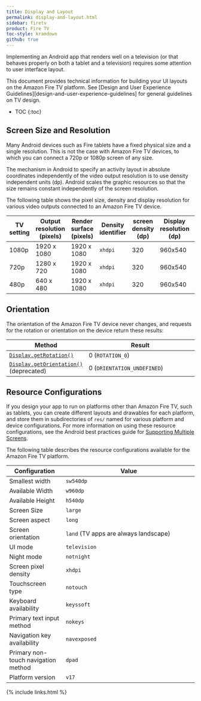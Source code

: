 ```yaml
---
title: Display and Layout
permalink: display-and-layout.html
sidebar: firetv
product: Fire TV
toc-style: kramdown
github: true
---
```


Implementing an Android app that renders well on a television (or that behaves properly on both a tablet and a television) requires some attention to user interface layout.

This document provides technical information for building your UI layouts on the Amazon Fire TV platform. See [Design and User Experience Guidelines][design-and-user-experience-guidelines] for general guidelines on TV design.

* TOC
{:toc}

## Screen Size and Resolution

Many Android devices such as Fire tablets have a fixed physical size and a single resolution. This is not the case with Amazon Fire TV devices, to which you can connect a 720p or 1080p screen of any size.

The mechanism in Android to specify an activity layout in absolute coordinates independently of the video output resolution is to use density independent units (dp). Android scales the graphic resources so that the size remains constant independently of the screen resolution.

The following table shows the pixel size, density and display resolution for various video outputs connected to an Amazon Fire TV device.

<table class="grid">
   <colgroup>
      <col width="14%" />
      <col width="14%" />
      <col width="14%" />
      <col width="14%" />
      <col width="14%" />
      <col width="14%" />
      <col width="16%" />
   </colgroup>
  <thead>
    <tr>
      <th>TV setting</th>
      <th>Output resolution (pixels)</th>
      <th>Render surface (pixels)</th>
      <th>Density identifier</th>
      <th>screen density (dp)</th>
      <th>Display resolution (dp)</th>
      <th>Screen size identifier</th>
    </tr>
  </thead>
  <tbody>
    <tr>
      <td>1080p</td>
      <td>1920 x 1080</td>
      <td>1920 x 1080</td>
      <td><code>xhdpi</code></td>
      <td>320</td>
      <td>960x540</td>
      <td><code>large</code></td>
    </tr>
    <tr>
      <td>720p</td>
      <td>1280 x 720</td>
      <td>1920 x 1080</td>
      <td><code>xhdpi</code></td>
      <td>320</td>
      <td>960x540</td>
      <td><code>large</code></td>
    </tr>
    <tr>
      <td>480p</td>
      <td>640 x 480</td>
      <td>1920 x 1080</td>
      <td><code>xhdpi</code></td>
      <td>320</td>
      <td>960x540</td>
      <td><code>large</code></td>
    </tr>
  </tbody>
</table>


## Orientation

The orientation of the Amazon Fire TV device never changes, and requests for the rotation or orientation on the device return these results:

<table class="grid">
   <colgroup>
      <col width="30%" />
      <col width="70%" />
   </colgroup>
  <thead>
    <tr>
      <th>Method</th>
      <th>Result</th>
    </tr>
  </thead>
  <tbody>
    <tr>
      <td><a href="http://developer.android.com/reference/android/view/Display.html#getRotation%28%29"><code>Display.getRotation()</code></a></td>
      <td>0 (<code>ROTATION_0</code>)</td>
    </tr>
    <tr>
      <td><a href="http://developer.android.com/reference/android/view/Display.html#getOrientation%28%29"><code>Display.getOrientation()</code></a> (deprecated)</td>
      <td>0 (<code>ORIENTATION_UNDEFINED</code>)</td>
    </tr>
  </tbody>
</table>

## Resource Configurations

If you design your app to run on platforms other than Amazon Fire TV, such as tablets, you can create different layouts and drawables for each platform, and store them in subdirectories of `res/` named for various platform and device configurations. For more information on using these resource configurations, see the Android best practices guide for [Supporting Multiple Screens](http://developer.android.com/guide/practices/screens_support.html).

The following table describes the resource configurations available for the Amazon Fire TV platform.

<table class="grid">
   <colgroup>
      <col width="30%" />
      <col width="70%" />
   </colgroup>
  <thead>
    <tr>
      <th>Configuration</th>
      <th>Value</th>
    </tr>
  </thead>
  <tbody>
    <tr>
      <td>Smallest width</td>
      <td><code>sw540dp</code></td>
    </tr>
    <tr>
      <td>Available Width</td>
      <td><code>w960dp</code></td>
    </tr>
    <tr>
      <td>Available Height</td>
      <td><code>h540dp</code></td>
    </tr>
    <tr>
      <td>Screen Size</td>
      <td><code>large</code></td>
    </tr>
    <tr>
      <td>Screen aspect</td>
      <td><code>long</code></td>
    </tr>
    <tr>
      <td>Screen orientation</td>
      <td><code>land</code> (TV apps are always landscape)</td>
    </tr>
    <tr>
      <td>UI mode</td>
      <td><code>television</code></td>
    </tr>
    <tr>
      <td>Night mode</td>
      <td><code>notnight</code></td>
    </tr>
    <tr>
      <td>Screen pixel density</td>
      <td><code>xhdpi</code></td>
    </tr>
    <tr>
      <td>Touchscreen type</td>
      <td><code>notouch</code></td>
    </tr>
    <tr>
      <td>Keyboard availability</td>
      <td><code>keyssoft</code></td>
    </tr>
    <tr>
      <td>Primary text input method</td>
      <td><code>nokeys</code></td>
    </tr>
    <tr>
      <td>Navigation key availability</td>
      <td><code>navexposed</code></td>
    </tr>
    <tr>
      <td>Primary non-touch navigation method</td>
      <td><code>dpad</code></td>
    </tr>
    <tr>
      <td>Platform version</td>
      <td><code>v17</code></td>
    </tr>
  </tbody>
</table>

{% include links.html %}
